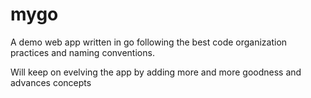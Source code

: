 # mygo

A demo web app written in go following the best code organization practices and naming conventions.

Will keep on evelving the app by adding more and more goodness and advances concepts
